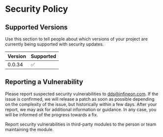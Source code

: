 # Security Policy

## Supported Versions

Use this section to tell people about which versions of your project are
currently being supported with security updates.

| Version | Supported          |
| ------- | ------------------ |
| 0.0.34   | :white_check_mark: |

## Reporting a Vulnerability

Please report suspected security vulnerabilities to dds@infineon.com. 
If the issue is confirmed, we will release a patch as soon as possible depending on the complexity of the issue, but historically within a few days.
After your report, we may ask for additional information or guidance. In any case, you will be informed of the progress towards a fix.

Report security vulnerabilities in third-party modules to the person or team maintaining the module.
